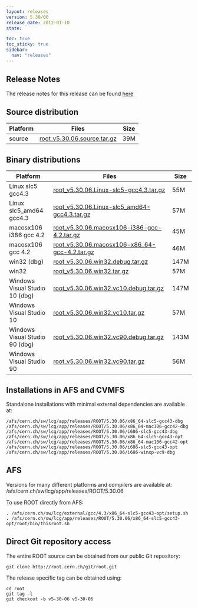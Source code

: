 ```yaml
---
layout: releases
version: 5.30/06
release_date: 2012-01-10
state:

toc: true
toc_sticky: true
sidebar:
  nav: "releases"
---
```



## Release Notes

The release notes for this release can be found [here](https://root.cern.ch/root/html530/notes/release-notes.html#patch-releases)

## Source distribution

| Platform       | Files | Size |
|-----------|-------|-----|
| source | [root_v5.30.06.source.tar.gz](https://root.cern.ch/download/root_v5.30.06.source.tar.gz) |  39M |


## Binary distributions

| Platform       | Files | Size |
|-----------|-------|-----|
| Linux slc5 gcc4.3 | [root_v5.30.06.Linux-slc5-gcc4.3.tar.gz](https://root.cern.ch/download/root_v5.30.06.Linux-slc5-gcc4.3.tar.gz) |  55M |
| Linux slc5_amd64 gcc4.3 | [root_v5.30.06.Linux-slc5_amd64-gcc4.3.tar.gz](https://root.cern.ch/download/root_v5.30.06.Linux-slc5_amd64-gcc4.3.tar.gz) |  57M |
| macosx106 i386 gcc 4.2 | [root_v5.30.06.macosx106-i386-gcc-4.2.tar.gz](https://root.cern.ch/download/root_v5.30.06.macosx106-i386-gcc-4.2.tar.gz) |  45M |
| macosx106 gcc 4.2 | [root_v5.30.06.macosx106-x86_64-gcc-4.2.tar.gz](https://root.cern.ch/download/root_v5.30.06.macosx106-x86_64-gcc-4.2.tar.gz) |  46M |
| win32 (dbg) | [root_v5.30.06.win32.debug.tar.gz](https://root.cern.ch/download/root_v5.30.06.win32.debug.tar.gz) | 147M |
| win32 | [root_v5.30.06.win32.tar.gz](https://root.cern.ch/download/root_v5.30.06.win32.tar.gz) |  57M |
| Windows Visual Studio 10 (dbg) | [root_v5.30.06.win32.vc10.debug.tar.gz](https://root.cern.ch/download/root_v5.30.06.win32.vc10.debug.tar.gz) | 147M |
| Windows Visual Studio 10 | [root_v5.30.06.win32.vc10.tar.gz](https://root.cern.ch/download/root_v5.30.06.win32.vc10.tar.gz) |  57M |
| Windows Visual Studio 90 (dbg) | [root_v5.30.06.win32.vc90.debug.tar.gz](https://root.cern.ch/download/root_v5.30.06.win32.vc90.debug.tar.gz) | 143M |
| Windows Visual Studio 90 | [root_v5.30.06.win32.vc90.tar.gz](https://root.cern.ch/download/root_v5.30.06.win32.vc90.tar.gz) |  56M |



## Installations in AFS and CVMFS
Standalone installations with minimal external dependencies are available at:
~~~
/afs/cern.ch/sw/lcg/app/releases/ROOT/5.30.06/x86_64-slc5-gcc43-dbg
/afs/cern.ch/sw/lcg/app/releases/ROOT/5.30.06/x86_64-mac106-gcc42-dbg
/afs/cern.ch/sw/lcg/app/releases/ROOT/5.30.06/i686-slc5-gcc43-dbg
/afs/cern.ch/sw/lcg/app/releases/ROOT/5.30.06/x86_64-slc5-gcc43-opt
/afs/cern.ch/sw/lcg/app/releases/ROOT/5.30.06/x86_64-mac106-gcc42-opt
/afs/cern.ch/sw/lcg/app/releases/ROOT/5.30.06/i686-slc5-gcc43-opt
/afs/cern.ch/sw/lcg/app/releases/ROOT/5.30.06/i686-winxp-vc9-dbg
~~~

## AFS
Versions for many different platforms and compilers are available at:
/afs/cern.ch/sw/lcg/app/releases/ROOT/5.30.06

To use ROOT directly from AFS:
~~~
. /afs/cern.ch/sw/lcg/external/gcc/4.3/x86_64-slc5-gcc43-opt/setup.sh
. /afs/cern.ch/sw/lcg/app/releases/ROOT/5.30.06/x86_64-slc5-gcc43-opt/root/bin/thisroot.sh
~~~

## Direct Git repository access
The entire ROOT source can be obtained from our public Git repository:

~~~
git clone http://root.cern.ch/git/root.git
~~~
The release specific tag can be obtained using:
~~~
cd root
git tag -l
git checkout -b v5-30-06 v5-30-06
~~~
